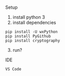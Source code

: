 Setup

1. install python 3
2. install dependencies
````
pip install -U wxPython
pip install PyGithub
pip install cryptography
````
3. run?

IDE
````
VS Code
````
